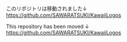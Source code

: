 このリポジトリは移動されました↓
https://github.com/SAWARATSUKI/KawaiiLogos

This repository has been moved ↓
https://github.com/SAWARATSUKI/KawaiiLogos
